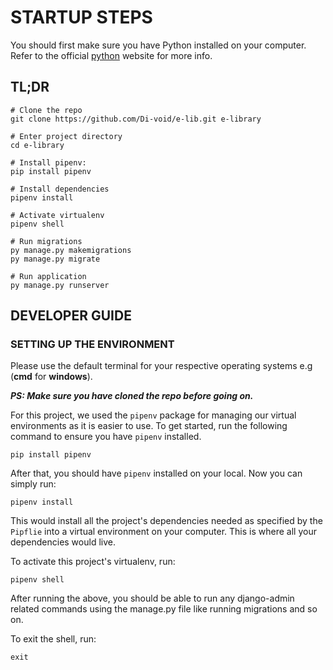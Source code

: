 # STARTUP STEPS

You should first make sure you have Python installed on your computer. Refer to the official [python](https://www.python.org/) website for more info.

## TL;DR

```shell
# Clone the repo
git clone https://github.com/Di-void/e-lib.git e-library

# Enter project directory
cd e-library

# Install pipenv:
pip install pipenv

# Install dependencies
pipenv install

# Activate virtualenv
pipenv shell

# Run migrations
py manage.py makemigrations
py manage.py migrate

# Run application
py manage.py runserver
```

## DEVELOPER GUIDE

### SETTING UP THE ENVIRONMENT

Please use the default terminal for your respective operating systems e.g (**cmd** for **windows**).

**_PS: Make sure you have cloned the repo before going on._**

For this project, we used the `pipenv` package for managing our virtual environments as it is easier to use. To get started, run the following command to ensure you have `pipenv` installed.

```shell
pip install pipenv
```

After that, you should have `pipenv` installed on your local. Now you can simply run:

```shell
pipenv install
```

This would install all the project's dependencies needed as specified by the `Pipflie` into a virtual environment on your computer. This is where all your dependencies would live.

To activate this project's virtualenv, run:

```shell
pipenv shell
```

After running the above, you should be able to run any django-admin related commands using the manage.py file like running migrations and so on.

To exit the shell, run:

```shell
exit
```
